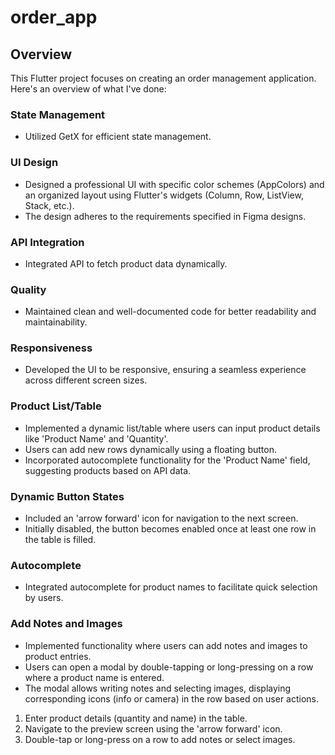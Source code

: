 # order_app

## Overview

This Flutter project focuses on creating an order management application. Here's an overview of what I've done:

### State Management
- Utilized GetX for efficient state management.

### UI Design
- Designed a professional UI with specific color schemes (AppColors) and an organized layout using Flutter's widgets (Column, Row, ListView, Stack, etc.).
- The design adheres to the requirements specified in Figma designs.

### API Integration
- Integrated API to fetch product data dynamically.

### Quality
- Maintained clean and well-documented code for better readability and maintainability.

### Responsiveness
- Developed the UI to be responsive, ensuring a seamless experience across different screen sizes.

### Product List/Table
- Implemented a dynamic list/table where users can input product details like 'Product Name' and 'Quantity'.
- Users can add new rows dynamically using a floating button.
- Incorporated autocomplete functionality for the 'Product Name' field, suggesting products based on API data.

### Dynamic Button States
- Included an 'arrow forward' icon for navigation to the next screen.
- Initially disabled, the button becomes enabled once at least one row in the table is filled.

### Autocomplete
- Integrated autocomplete for product names to facilitate quick selection by users.

### Add Notes and Images
- Implemented functionality where users can add notes and images to product entries.
- Users can open a modal by double-tapping or long-pressing on a row where a product name is entered.
- The modal allows writing notes and selecting images, displaying corresponding icons (info or camera) in the row based on user actions.
1. Enter product details (quantity and name) in the table.
2. Navigate to the preview screen using the 'arrow forward' icon.
3. Double-tap or long-press on a row to add notes or select images.


